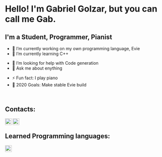 # Hello! I'm Gabriel Golzar, but you can call me Gab.

## I'm a Student, Programmer, Pianist

- 🔭 I’m currently working on my own programming language, Evie
- 🌱 I’m currently learning C++
<!-- - 👯 I’m looking to collaborate on memes -->
- 🤔 I’m looking for help with Code generation
- 💬 Ask me about enything
<!-- - 📫 How to reach me: golzar.gabriel@gmail.com/ -->
<!-- - 😄 Pronouns: ... -->
- ⚡ Fun fact: I play piano
- 🔨 2020 Goals: Make stable Evie build

<br/>

## Contacts:
[<img align="left" alt="Discord Server" height="22px" src="https://discord.com/assets/94db9c3c1eba8a38a1fcf4f223294185.png"/>][Discord_Server]
[<img align="left" alt="Gmail" height="22px" src="https://ssl.gstatic.com/ui/v1/icons/mail/rfr/logo_gmail_lockup_default_2x.png"/>][Gmail]

<br/>

## Learned Programming languages:
[<img align="left" alt="C++" width="22px" src="https://upload.wikimedia.org/wikipedia/commons/thumb/1/18/ISO_C%2B%2B_Logo.svg/150px-ISO_C%2B%2B_Logo.svg.png"/>][Cpp]

<br/>

[Discord_Server]: https://discord.gg/hjf2ZNp
[Gmail]: golzar.gabriel@gmail.com
[Cpp]: https://en.wikipedia.org/wiki/C%2B%2B

